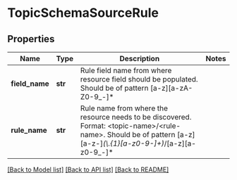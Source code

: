 # TopicSchemaSourceRule

## Properties
Name | Type | Description | Notes
------------ | ------------- | ------------- | -------------
**field_name** | **str** | Rule field name from where resource field should be populated. Should be of pattern [a-z][a-zA-Z0-9_-]* | 
**rule_name** | **str** | Rule name from where the resource needs to be discovered. Format: &lt;topic-name&gt;/&lt;rule-name&gt;. Should be of pattern [a-z][a-z-]*(\\.{1}[a-z0-9-]+)*/[a-z][a-z0-9_-]* | 

[[Back to Model list]](../README.md#documentation-for-models) [[Back to API list]](../README.md#documentation-for-api-endpoints) [[Back to README]](../README.md)


